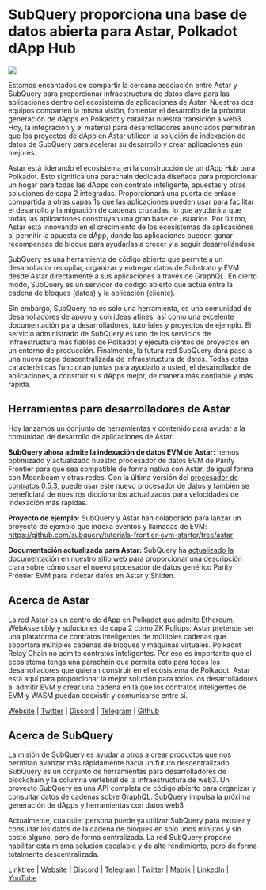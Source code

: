 # SubQuery proporciona una base de datos abierta para Astar, Polkadot dApp Hub

![](https://miro.medium.com/max/1400/1*VtFbnTYV48Y5mpZtwZsdXA.png)

Estamos encantados de compartir la cercana asociación entre Astar y SubQuery para proporcionar infraestructura de datos clave para las aplicaciones dentro del ecosistema de aplicaciones de Astar. Nuestros dos equipos comparten la misma visión, fomentar el desarrollo de la próxima generación de dApps en Polkadot y catalizar nuestra transición a web3. Hoy, la integración y el material para desarrolladores anunciados permitirán que los proyectos de dApp en Astar utilicen la solución de indexación de datos de SubQuery para acelerar su desarrollo y crear aplicaciones aún mejores.

Astar está liderando el ecosistema en la construcción de un dApp Hub para Polkadot. Esto significa una parachain dedicada diseñada para proporcionar un hogar para todas las dApps con contrato inteligente, apuestas y otras soluciones de capa 2 integradas. Proporcionará una puerta de enlace compartida a otras capas 1s que las aplicaciones pueden usar para facilitar el desarrollo y la migración de cadenas cruzadas, lo que ayudará a que todas las aplicaciones construyan una gran base de usuarios. Por último, Astar está innovando en el crecimiento de los ecosistemas de aplicaciónes al permitir la apuesta de dApp, donde las aplicaciones pueden ganar recompensas de bloque para ayudarlas a crecer y a seguir desarrollándose.

SubQuery es una herramienta de código abierto que permite a un desarrollador recopilar, organizar y entregar datos de Substrato y EVM desde Astar directamente a sus aplicaciones a través de GraphQL. En cierto modo, SubQuery es un servidor de código abierto que actúa entre la cadena de bloques (datos) y la aplicación (cliente).

Sin embargo, SubQuery no es solo una herramienta, es una comunidad de desarrolladores de apoyo y con ideas afines, así como una excelente documentación para desarrolladores, tutoriales y proyectos de ejemplo. El servicio administrado de SubQuery es uno de los servicios de infraestructura más fiables de Polkadot y ejecuta cientos de proyectos en un entorno de producción. Finalmente, la futura red SubQuery dará paso a una nueva capa descentralizada de infraestructura de datos. Todas estas características funcionan juntas para ayudarlo a usted, el desarrollador de aplicaciones, a construir sus dApps mejor, de manera más confiable y más rápida.

## **Herramientas para desarrolladores de Astar**

Hoy lanzamos un conjunto de herramientas y contenido para ayudar a la comunidad de desarrollo de aplicaciones de Astar.

**SubQuery ahora admite la indexación de datos EVM de Astar:** hemos optimizado y actualizado nuestro procesador de datos EVM de Parity Frontier para que sea compatible de forma nativa con Astar, de igual forma con Moonbeam y otras redes. Con la última versión del [procesador de contratos 0.5.3](https://github.com/subquery/subql/releases/tag/contract-processors%2F0.5.3), puede usar este nuevo procesador de datos y también se beneficiará de nuestros diccionarios actualizados para velocidades de indexación más rápidas.

**Proyecto de ejemplo:** SubQuery y Astar han colaborado para lanzar un proyecto de ejemplo que indexa eventos y llamadas de EVM: https://github.com/subquery/tutorials-frontier-evm-starter/tree/astar

**Documentación actualizada para Astar:** SubQuery ha [actualizado la documentación](https://university.subquery.network/build/substrate-evm.html) en nuestro sitio web para proporcionar una descripción clara sobre cómo usar el nuevo procesador de datos genérico Parity Frontier EVM para indexar datos en Astar y Shiden.

## Acerca de Astar

La red Astar es un centro de dApp en Polkadot que admite Ethereum, WebAssembly y soluciones de capa 2 como ZK Rollups. Astar pretende ser una plataforma de contratos inteligentes de múltiples cadenas que soportara múltiples cadenas de bloques y máquinas virtuales. Polkadot Relay Chain no admite contratos inteligentes. Por eso es importante que el ecosistema tenga una parachain que permita esto para todos los desarrolladores que quieran construir en el ecosistema de Polkadot. Astar está aquí para proporcionar la mejor solución para todos los desarrolladores al admitir EVM y crear una cadena en la que los contratos inteligentes de EVM y WASM puedan coexistir y comunicarse entre sí.

[Website](https://astar.network/) | [Twitter](https://twitter.com/AstarNetwork) | [Discord](https://discord.gg/Z3nC9U4) | [Telegram](https://t.me/PlasmOfficial) | [Github](https://github.com/AstarNetwork)

## Acerca de SubQuery

La misión de SubQuery es ayudar a otros a crear productos que nos permitan avanzar más rápidamente hacia un futuro descentralizado. SubQuery es un conjunto de herramientas para desarrolladores de blockchain y la columna vertebral de la infraestructura de web3. Un proyecto SubQuery es una API completa de código abierto para organizar y consultar datos de cadenas sobre GraphQL. SubQuery impulsa la próxima generación de dApps y herramientas con datos web3

Actualmente, cualquier persona puede ya utilizar SubQuery para extraer y consultar los datos de la cadena de bloques en solo unos minutos y sin coste alguno, pero de forma centralizada. La red SubQuery propone habilitar esta misma solución escalable y de alto rendimiento, pero de forma totalmente descentralizada.

[Linktree](https://linktr.ee/subquerynetwork) | [Website](https://subquery.network/) | [Discord](https://discord.com/invite/78zg8aBSMG) | [Telegram](https://t.me/subquerynetwork) | [Twitter](https://twitter.com/subquerynetwork) | [Matrix](https://matrix.to/#/#subquery:matrix.org) | [LinkedIn](https://www.linkedin.com/company/subquery) | [YouTube](https://www.youtube.com/channel/UCi1a6NUUjegcLHDFLr7CqLw)
